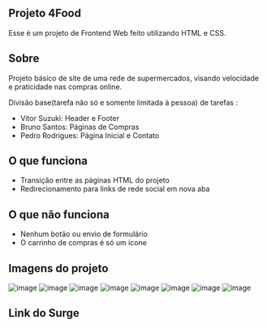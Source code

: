 ## Projeto 4Food

Esse é um projeto de Frontend Web feito utilizando HTML e CSS.

## Sobre

Projeto básico de site de uma rede de supermercados, visando velocidade e praticidade nas compras online.

Divisão base(tarefa não só e somente limitada à pessoa) de tarefas :
- Vitor Suzuki: Header e Footer
- Bruno Santos: Páginas de Compras
- Pedro Rodrigues: Página Inicial e Contato

## O que funciona

- Transição entre as páginas HTML do projeto
- Redirecionamento para links de rede social em nova aba

## O que não funciona

- Nenhum botão ou envio de formulário
- O carrinho de compras é só um ícone

## Imagens do projeto
![image](https://user-images.githubusercontent.com/48807462/115073906-5b2c9780-9ecf-11eb-9124-149d5c825872.png)
![image](https://user-images.githubusercontent.com/48807462/115073961-6da6d100-9ecf-11eb-8f52-3c6b514704cd.png)
![image](https://user-images.githubusercontent.com/48807462/115073974-71d2ee80-9ecf-11eb-804e-b66892ff17a0.png)
![image](https://user-images.githubusercontent.com/48807462/115073987-75667580-9ecf-11eb-9507-f5e1dc409a55.png)
![image](https://user-images.githubusercontent.com/48807462/115074021-83b49180-9ecf-11eb-8bb6-8cd6037cf09f.png)
![image](https://user-images.githubusercontent.com/48807462/115074033-87481880-9ecf-11eb-8c73-025f05099e5d.png)
![image](https://user-images.githubusercontent.com/48807462/115074047-8a430900-9ecf-11eb-8a8a-b2dae7464c5e.png)
![image](https://user-images.githubusercontent.com/48807462/115074060-8e6f2680-9ecf-11eb-92d3-32f9997fffd1.png)


## Link do Surge
